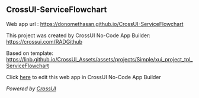 ## CrossUI-ServiceFlowchart
Web app url : https://donomethasan.github.io/CrossUI-ServiceFlowchart

This project was created by CrossUI No-Code App Builder: https://crossui.com/RADGithub

Based on template: https://linb.github.io/CrossUI_Assets/assets/projects/Simple/xui_project_tpl_ServiceFlowchart

Click [here](https://crossui.com/RADGithub/#!from=github&owner=donomethasan&repo=CrossUI-ServiceFlowchart) to edit this web app in CrossUI No-Code App Builder

<i>Powered by [CrossUI](https://crossui.com)</i>
